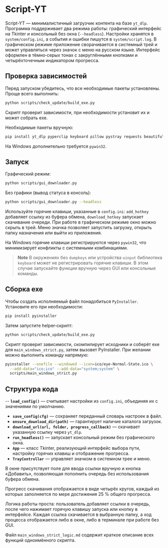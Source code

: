 # Script-YT

Script-YT — минималистичный загрузчик контента на базе `yt_dlp`.
Программа поддерживает два режима работы: графический интерфейс на
Tkinter и консольный без окна (`--headless`).  Настройки хранятся в
`system/config.ini`, а события и ошибки пишутся в `system/script.log`.
В
графическом режиме приложение сворачивается в системный трей и может
управляться через значок с меню на русском языке.
Интерфейс оформлен в тёмно‑серых тонах с закруглёнными кнопками и
четырёхточечным индикатором прогресса.

## Проверка зависимостей

Перед запуском убедитесь, что все необходимые пакеты установлены.
Проще всего выполнить:

```bash
python scripts/check_update/build_exe.py
```

Скрипт проверит зависимости, при необходимости установит их и может собрать exe.

Необходимые пакеты вручную:

```bash
pip install yt_dlp pyperclip keyboard pillow pystray requests beautifulsoup4
```

На Windows дополнительно требуется `pywin32`.

## Запуск

Графический режим:

```bash
python scripts/gui_downloader.py
```

Без графики (вывод статуса в консоль):

```bash
python scripts/gui_downloader.py --headless
```

Используйте горячие клавиши, указанные в `config.ini`:
`add_hotkey` добавляет ссылку из буфера обмена,
`download_hotkey` запускает скачивание очереди.
При работе в графическом режиме окно можно скрыть в трей. Меню значка
позволяет запустить загрузку, открыть папку назначения или выйти из
приложения.

На Windows горячие клавиши регистрируются через `pywin32`, что
минимизирует конфликты с системными комбинациями.

> **Note**
> В окружениях без `dumpkeys` или устройства `uinput`
> библиотека `keyboard` может не регистрировать горячие клавиши.
> В этом случае запускайте функции вручную через GUI или консольные
> команды.

## Сборка exe

Чтобы создать исполняемый файл понадобиться `PyInstaller`. Установите
его при необходимости:

```bash
pip install pyinstaller
```

Затем запустите helper‑скрипт:

```bash
python scripts/check_update/build_exe.py
```

Скрипт проверит зависимости, скомпилирует исходники и соберёт exe для `main_windows_strict.py`,
затем вызовет PyInstaller. При
желании можно выполнить команду напрямую:

```bash
pyinstaller --onefile --windowed --icon=ico/eye-Normal-State.ico \
  --add-data="ico;ico" --add-data="system;system" \
  scripts/main_windows_strict.py
```

## Структура кода

-- **`load_config()`** — считывает настройки из `config.ini`,
  объединяя их с значениями по умолчанию.
- **`save_config(cfg)`** — сохраняет переданный словарь настроек в файл.
- **`ensure_download_dir(path)`** — гарантирует наличие каталога загрузок.
- **`download_url(url, folder, progress_callback)`** — скачивает указанную
  ссылку через `yt_dlp`.
- **`run_headless()`** — запускает консольный режим без графического окна.
- **`App`** — класс Tkinter, реализующий интерфейс выбора пути, настройку
  горячих клавиш и отображение прогресса.
- **`TrayController`** — управляет значком в системном трее и меню.

В окне присутствует поле для ввода ссылки вручную и кнопка «Добавить»,
позволяющая пополнить очередь без использования буфера обмена.

Прогресс скачивания отображается в виде четырёх кругов, каждый из
которых заполняется по мере достижения 25 % общего прогресса.

Логика работы проста: пользователь добавляет ссылки в очередь, после чего
нажимает горячую клавишу запуска или кнопку в интерфейсе. Каждая ссылка
скачивается в выбранную папку, а ход процесса отображается либо в окне,
либо в терминале при работе без GUI.

Файл `main_windows_strict_logic.md` содержит краткое описание всех функций одноимённого скрипта.
